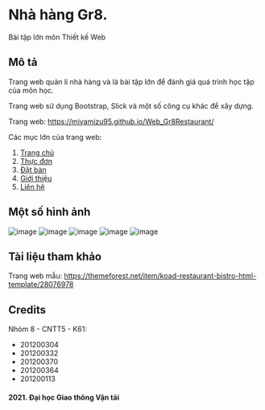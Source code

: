 # Nhà hàng Gr8.
Bài tập lớn môn Thiết kế Web

## Mô tả
Trang web quản lí nhà hàng và là bài tập lớn để đánh giá quá trình học tập của môn học.

Trang web sử dụng Bootstrap, Slick và một số công cụ khác để xây dựng.

Trang web: https://miyamizu95.github.io/Web_Gr8Restaurant/

Các mục lớn của trang web:

  1. [Trang chủ](https://miyamizu95.github.io/Gr8_Restaurant/)
  2. [Thực đơn](https://miyamizu95.github.io/Gr8_Restaurant/menu.html)
  3. [Đặt bàn](https://miyamizu95.github.io/Gr8_Restaurant/table.html)
  4. [Giới thiệu](https://miyamizu95.github.io/Gr8_Restaurant/about.html)
  5. [Liên hệ](https://miyamizu95.github.io/Gr8_Restaurant/contact.html)

## Một số hình ảnh
![image](https://user-images.githubusercontent.com/85392867/163226724-0d267da1-2fdc-4c79-b952-1dd82c94131f.png)
![image](https://user-images.githubusercontent.com/85392867/163226621-5191a13f-37e5-498f-963b-44588415a81f.png)
![image](https://user-images.githubusercontent.com/85392867/163226768-75ccd740-6452-4275-bf3c-0072e6d78b1d.png)
![image](https://user-images.githubusercontent.com/85392867/163226807-a564128c-1f85-4b7a-a1d5-3d0b1dcef609.png)
![image](https://user-images.githubusercontent.com/85392867/163227644-94a35ff8-5bdf-4472-86d0-b983794cb408.png)

## Tài liệu tham khảo
Trang web mẫu: https://themeforest.net/item/koad-restaurant-bistro-html-template/28076978

## Credits
Nhóm 8 - CNTT5 - K61:

  * 201200304
  * 201200332
  * 201200370
  * 201200364
  * 201200113

#### 2021. Đại học Giao thông Vận tải
